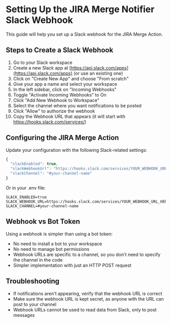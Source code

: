 # Setting Up the JIRA Merge Notifier Slack Webhook

This guide will help you set up a Slack webhook for the JIRA Merge Action.

## Steps to Create a Slack Webhook

1. Go to your Slack workspace
2. Create a new Slack app at [https://api.slack.com/apps](https://api.slack.com/apps) (or use an existing one)
3. Click on "Create New App" and choose "From scratch"
4. Give your app a name and select your workspace
5. In the left sidebar, click on "Incoming Webhooks"
6. Toggle "Activate Incoming Webhooks" to On
7. Click "Add New Webhook to Workspace"
8. Select the channel where you want notifications to be posted
9. Click "Allow" to authorize the webhook
10. Copy the Webhook URL that appears (it will start with https://hooks.slack.com/services/)

## Configuring the JIRA Merge Action

Update your configuration with the following Slack-related settings:

```javascript
{
  "slackEnabled": true,
  "slackWebhookUrl": "https://hooks.slack.com/services/YOUR_WEBHOOK_URL_HERE",
  "slackChannel": "#your-channel-name"
}
```

Or in your .env file:

```
SLACK_ENABLED=true
SLACK_WEBHOOK_URL=https://hooks.slack.com/services/YOUR_WEBHOOK_URL_HERE
SLACK_CHANNEL=#your-channel-name
```

## Webhook vs Bot Token

Using a webhook is simpler than using a bot token:
- No need to install a bot to your workspace
- No need to manage bot permissions
- Webhook URLs are specific to a channel, so you don't need to specify the channel in the code
- Simpler implementation with just an HTTP POST request

## Troubleshooting

- If notifications aren't appearing, verify that the webhook URL is correct
- Make sure the webhook URL is kept secret, as anyone with the URL can post to your channel
- Webhook URLs cannot be used to read data from Slack, only to post messages 